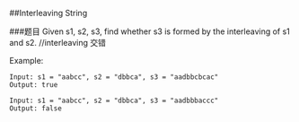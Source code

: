 ##Interleaving String

###题目
Given s1, s2, s3, find whether s3 is formed by the interleaving of s1 and s2.
//interleaving 交错

Example:
```
Input: s1 = "aabcc", s2 = "dbbca", s3 = "aadbbcbcac"
Output: true

Input: s1 = "aabcc", s2 = "dbbca", s3 = "aadbbbaccc"
Output: false
```